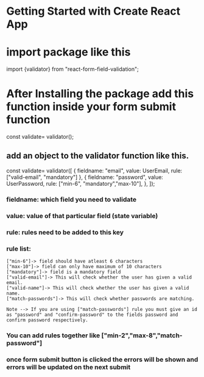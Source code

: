 # Getting Started with Create React App
# import package like this
import {validator} from "react-form-field-validation";

# After Installing the package add this function inside your form submit function 

const validate= validator();

##  add an object to the  validator function like this.

const validate= validator([
      { fieldname: "email", value: UserEmail, rule: ["valid-email", "mandatory"] },
      {
        fieldname: "password",
        value: UserPassword,
        rule: ["min-6", "mandatory","max-10"],
      },
    ]);

### fieldname: which field you need to validate
### value: value of that particular field (state variable)
### rule: rules need to be added to this key

### rule list: 
    ["min-6"]-> field should have atleast 6 characters
    ["max-10"]-> field can only have maximum of 10 characters
    ["mandatory"]-> field is a mandatory field
    ["valid-email"]-> This will check whether the user has given a valid email.
    ["valid-name"]-> This will check whether the user has given a valid name.
    ["match-passwords"]-> This will check whether passwords are matching.

    Note --> If you are using ["match-passwords"] rule you must give an id as "password" and "confirm-password" to the fields password and confirm password respectively.

### You can add rules together like ["min-2","max-8","match-password"]

### once form submit button is clicked the errors will be shown and errors will be updated on the next submit
